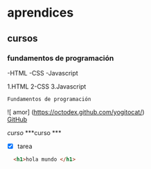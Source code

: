 # aprendices
## cursos 
### fundamentos de programación

-HTML
-CSS
-Javascript

1.HTML
2-CSS
3.Javascript

~~~
Fundamentos de programación
~~~

![ amor] (https://octodex.github.com/yogitocat/) <br>
[GitHub](https://github.com/) <br>

*curso*
***curso ***

- [x] tarea 

```html 
  <h1>hola mundo </h1>
```








